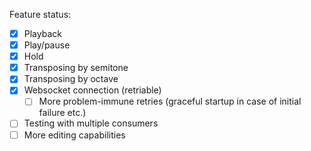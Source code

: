 Feature status:

- [x] Playback
- [x] Play/pause
- [x] Hold
- [x] Transposing by semitone
- [x] Transposing by octave
- [x] Websocket connection (retriable)
  - [ ] More problem-immune retries (graceful startup in case of initial failure etc.)
- [ ] Testing with multiple consumers
- [ ] More editing capabilities
